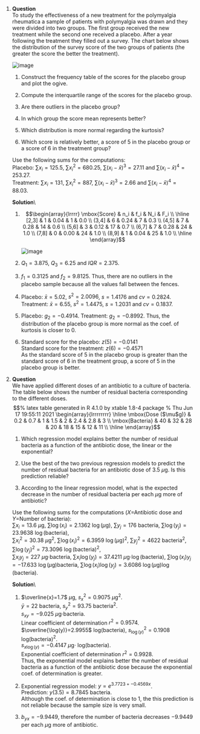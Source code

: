 1.  **Question**\
    To study the effectiveness of a new treatment for the polymyalgia
    rheumatica a sample of patients with polymyalgia was drawn and they
    were divided into two groups. The first group received the new
    treatment while the second one received a placebo. After a year
    following the treatment they filled out a survey. The chart below
    shows the distribution of the survey score of the two groups of
    patients (the greater the score the better the treatment).

    ![image](media/supplements1/exercise1/des-19-fis-back-back-scores-distribution.svg)

    1.  Construct the frequency table of the scores for the placebo
        group and plot the ogive.

    2.  Compute the interquartile range of the scores for the placebo
        group.

    3.  Are there outliers in the placebo group?

    4.  In which group the score mean represents better?

    5.  Which distribution is more normal regarding the kurtosis?

    6.  Which score is relatively better, a score of 5 in the placebo
        group or a score of 6 in the treatment group?

    Use the following sums for the computations:\
    Placebo: $\sum x_i=125.5$, $\sum x_i^2=680.25$,
    $\sum (x_i-\bar x)^3=27.11$ and $\sum (x_i-\bar x)^4=253.27$.\
    Treatment: $\sum x_i=131$, $\sum x_i^2=887$,
    $\sum (x_i-\bar x)^3=2.66$ and $\sum (x_i-\bar x)^4=88.03$.

    **Solution**\

    1.  $$\begin{array}{lrrrr}
             \mbox{Score} & n_i & f_i & N_i & F_i \\ 
              \hline
            [2,3] & 1 & 0.04 & 1 & 0.0 \\ 
              (3,4] & 6 & 0.24 & 7 & 0.3 \\ 
              (4,5] & 7 & 0.28 & 14 & 0.6 \\ 
              (5,6] & 3 & 0.12 & 17 & 0.7 \\ 
              (6,7] & 7 & 0.28 & 24 & 1.0 \\ 
              (7,8] & 0 & 0.00 & 24 & 1.0 \\ 
              (8,9] & 1 & 0.04 & 25 & 1.0 \\ 
               \hline
            \end{array}$$

        ![image](media/supplements1/exercise1/des-19-fis-ogive-polymyalgia.svg)

    2.  $Q_1= 3.875$, $Q_3= 6.25$ and $IQR=2.375$.

    3.  $f_1 = 0.3125$ and $f_2=9.8125$. Thus, there are no outliers in
        the placebo sample because all the values fall between the
        fences.

    4.  Placebo: $\bar x=5.02$, $s^2=2.0096$, $s=1.4176$ and
        $cv=0.2824$.\
        Treatment: $\bar x=6.55$, $s^2=1.4475$, $s=1.2031$ and
        $cv=0.1837$.

    5.  Placebo: $g_2=-0.4914$. Treatment: $g_2=-0.8992$. Thus, the
        distribution of the placebo group is more normal as the coef. of
        kurtosis is closer to 0.

    6.  Standard score for the placebo: $z(5)=-0.0141$\
        Standard score for the treatment: $z(6)=-0.4571$\
        As the standard score of $5$ in the placebo group is greater
        than the standard score of $6$ in the treatment group, a score
        of 5 in the placebo group is better.

2.  **Question**\
    We have applied different doses of an antibiotic to a culture of
    bacteria. The table below shows the number of residual bacteria
    corresponding to the different doses.
    $$% latex table generated in R 4.1.0 by xtable 1.8-4 package
      % Thu Jun 17 19:55:11 2021
      \begin{array}{lrrrrrrrr}
         \hline
      \mbox{Dose ($\mu$g)} & 0.2 & 0.7 &  1 & 1.5 &  2 & 2.4 & 2.8 &  3 \\ 
        \mbox{Bacteria} & 40 & 32 & 28 & 20 & 18 & 15 & 12 & 11 \\ 
         \hline
      \end{array}$$

    1.  Which regression model explains better the number of residual
        bacteria as a function of the antibiotic dose, the linear or the
        exponential?

    2.  Use the best of the two previous regression models to predict
        the number of residual bacteria for an antibiotic dose of 3.5
        $\mu$g. Is this prediction reliable?

    3.  According to the linear regression model, what is the expected
        decrease in the number of residual bacteria per each $\mu$g more
        of antibiotic?

    Use the following sums for the computations ($X$=Antibiotic dose and
    $Y$=Number of bacteria):\
    $\sum x_i=13.6$ $\mu$g, $\sum \log(x_i)=2.1362$
    $\log(\mbox{$\mu$g})$, $\sum y_j=176$ bacteria,
    $\sum \log(y_j)=23.9638$ $\log(\mbox{bacteria})$,\
    $\sum x_i^2=30.38$ $\mu$g$^2$, $\sum \log(x_i)^2=6.3959$
    $\log(\mbox{$\mu$g})^2$, $\sum y_j^2=4622$ bacteria$^2$,
    $\sum \log(y_j)^2=73.3096$ $\log(\mbox{bacteria})^2$,\
    $\sum x_iy_j=227$ $\mu$g$\cdot$bacteria, $\sum x_i\log(y_j)=37.4211$
    $\mu$g$\cdot\log(\mbox{bacteria})$, $\sum \log(x_i)y_j=-17.633$
    $\log(\mbox{$\mu$g})$bacteria, $\sum \log(x_i)\log(y_j)=3.6086$
    $\log(\mbox{$\mu$g})\log(\mbox{bacteria})$.

    **Solution**\

    1.  $\overline{x}=1.7$ $\mu$g, $s_x^2=0.9075$ $\mu$g$^2$.\
        $\bar y=22$ bacteria, $s_y^2=93.75$ bacteria$^2$.\
        $s_{xy}=-9.025$ $\mu$g$\cdot$bacteria.\
        Linear coefficient of determination $r^2 = 0.9574$.\
        $\overline{\log(y)}=2.9955$ log(bacteria),
        $s_{\log(y)}^2=0.1908$ log(bacteria)$^2$.\
        $s_{x\log(y)}=-0.4147$ $\mu$g$\cdot$ log(bacteria).\
        Exponential coefficient of determination $r^2 = 0.9928$.\
        Thus, the exponential model explains better the number of
        residual bacteria as a function of the antibiotic dose because
        the exponential coef. of determination is greater.

    2.  Exponential regression model: $y=e^{3.7723+-0.4569x}$.\
        Prediction: $y(3.5)=8.7845$ bacteria.\
        Although the coef. of determination is close to 1, the this
        prediction is not reliable because the sample size is very
        small.

    3.  $b_{yx}=-9.9449$, therefore the number of bacteria decreases
        $-9.9449$ per each $\mu$g more of antibiotic.
